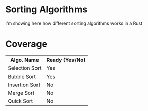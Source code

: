 # Sorting Algorithms
I'm showing here how different sorting algorithms works in a Rust

# Coverage
<table>
    <tr>
        <th>Algo. Name</th>
        <th>Ready (Yes/No)</th>
    </tr>
    <tr>
        <td>
            Selection Sort
        </td>
        <td>
            Yes
        </td>
    </tr>
    <tr>
        <td>
            Bubble Sort
        </td>
        <td>
            Yes
        </td>
    </tr>
    <tr>
        <td>
            Insertion Sort
        </td>
        <td>
            No
        </td>
    </tr>
    <tr>
        <td>
            Merge Sort
        </td>
        <td>
            No
        </td>
    </tr>
    <tr>
        <td>
            Quick Sort
        </td>
        <td>
            No
        </td>
    </tr>
</table>
